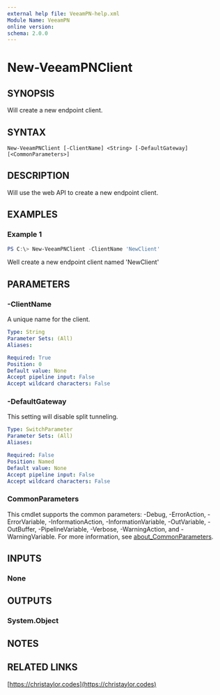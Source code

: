 ```yaml
---
external help file: VeeamPN-help.xml
Module Name: VeeamPN
online version:
schema: 2.0.0
---
```


# New-VeeamPNClient

## SYNOPSIS
Will create a new endpoint client.

## SYNTAX

```
New-VeeamPNClient [-ClientName] <String> [-DefaultGateway] [<CommonParameters>]
```

## DESCRIPTION
Will use the web API to create a new endpoint client.

## EXAMPLES

### Example 1
```powershell
PS C:\> New-VeeamPNClient -ClientName 'NewClient'
```

Well create a new endpoint client named 'NewClient'

## PARAMETERS

### -ClientName
A unique name for the client.

```yaml
Type: String
Parameter Sets: (All)
Aliases:

Required: True
Position: 0
Default value: None
Accept pipeline input: False
Accept wildcard characters: False
```

### -DefaultGateway
This setting will disable split tunneling.

```yaml
Type: SwitchParameter
Parameter Sets: (All)
Aliases:

Required: False
Position: Named
Default value: None
Accept pipeline input: False
Accept wildcard characters: False
```

### CommonParameters
This cmdlet supports the common parameters: -Debug, -ErrorAction, -ErrorVariable, -InformationAction, -InformationVariable, -OutVariable, -OutBuffer, -PipelineVariable, -Verbose, -WarningAction, and -WarningVariable. For more information, see [about_CommonParameters](http://go.microsoft.com/fwlink/?LinkID=113216).

## INPUTS

### None
## OUTPUTS

### System.Object
## NOTES

## RELATED LINKS

[https://christaylor.codes](https://christaylor.codes)
